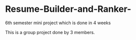# Resume-Builder-and-Ranker-
6th semester mini project which is done in 4 weeks 

This is a group project done by 3 members.